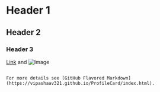 
# Header 1
## Header 2
### Header 3



[Link](url) and ![Image](src)
```

For more details see [GitHub Flavored Markdown](https://vipashaav321.github.io/ProfileCard/index.html).


